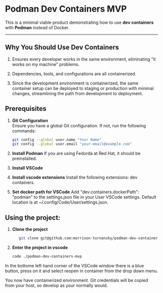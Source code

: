 # Podman Dev Containers MVP

This is a minimal viable product demonstrating how to use **dev containers** with **Podman** instead of Docker.

---

## Why You Should Use Dev Containers

1. Ensures every developer works in the same environment, eliminating "it works on my machine" problems.

2. Dependencies, tools, and configurations are all containerized.

3. Since the development environment is containerized, the same container setup can be deployed to staging or production with minimal changes, streamlining the path from development to deployment.


## Prerequisites

1. **Git Configuration**  
   Ensure you have a global Git configuration. If not, run the following commands:

   ```bash
   git config --global user.name "Your Name"
   git config --global user.email "your-email@example.com"
   ```

2. **Install Podman**
   If you are using Fedorda at Red Hat, it should be preinstalled. 

3. **Install VSCode**

4. **Install  vscode extensions**
    Install the following extensions: dev containers.

5. **Set docker path for VSCode**
   Add "dev.containers.dockerPath": "podman" to the settings.json file in your User VSCode settings.
   Default location is at ~/.config/Code/User/settings.json. 
 
## Using the project: 

1. **Clone the project** 
   ```bash
      git clone git@github.com:morrison-turnansky/podman-dev-containers-mvp.git
   ``` 
2. **Enter the project in vscode** 
      ```bash
      code ./podman-dev-containers-mvp
   ``` 

In the bottome left hand corner of the VSCode window there is a blue button, press on it and select reopen in container from the drop down menu. 

You now have containerized environment. Git credentials will be copied from your host, so develop as your normally would. 